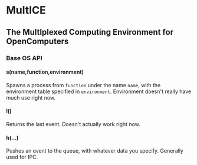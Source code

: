 # MultICE
## The MultIplexed Computing Environment for OpenComputers

### Base OS API
#### s(name,function,environment)
Spawns a process from `function` under the name `name`, with the environment table specified in `environment`. Environment doesn't really have much use right now.

#### l() 
Returns the last event. Doesn't actually work right now.

#### h(...)
Pushes an event to the queue, with whatever data you specify. Generally used for IPC.
